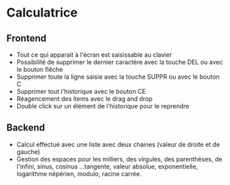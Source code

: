 # Calculatrice

## Frontend

* Tout ce qui apparait à l'écran est saisissable au clavier
* Possibilité de supprimer le dernier caractère avec la touche DEL ou avec le bouton flêche
* Supprimer toute la ligne saisie avec la touche SUPPR ou avec le bouton C
* Supprimer tout l'historique avec le bouton CE
* Réagencement des items avec le drag and drop
* Double click sur un élément de l'historique pour le reprendre

## Backend

* Calcul effectué avec une liste avec deux chaines (valeur de droite et de gauche)
* Gestion des espaces pour les milliers, des virgules, des parenthèses, de l'infini, sinus, cosinus
...tangente, valeur absolue, exponentielle, logarithme népérien, modulo, racine carrée.

